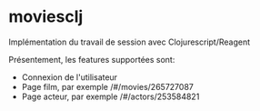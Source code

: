# moviesclj

Implémentation du travail de session avec Clojurescript/Reagent

Présentement, les features supportées sont:
- Connexion de l'utilisateur
- Page film, par exemple /#/movies/265727087
- Page acteur, par exemple /#/actors/253584821
